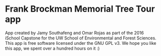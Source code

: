 # Frank Brockman Memorial Tree Tour app


App created by Jamy Southafeng and Omar Rojas as part of the 2016 iSchool Capstone for the UW School of Environmental 
and Forest Sciences. This app is free software licensed under the GNU GPL v3.  We hope you like this app, we spent over a hundred hours on it :) 
